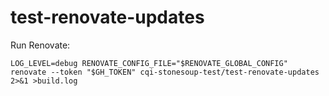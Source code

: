 # test-renovate-updates

Run Renovate:

`LOG_LEVEL=debug RENOVATE_CONFIG_FILE="$RENOVATE_GLOBAL_CONFIG" renovate --token "$GH_TOKEN" cqi-stonesoup-test/test-renovate-updates 2>&1 >build.log
`
